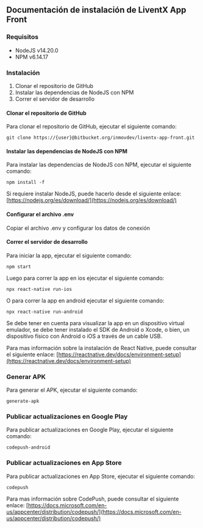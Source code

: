 ## Documentación de instalación de LiventX App Front

### Requisitos

* NodeJS v14.20.0
* NPM v6.14.17

### Instalación

1. Clonar el repositorio de GitHub
2. Instalar las dependencias de NodeJS con NPM
3. Correr el servidor de desarrollo

#### Clonar el repositorio de GitHub

Para clonar el repositorio de GitHub, ejecutar el siguiente comando:

    git clone https://{user}@bitbucket.org/inmovdev/liventx-app-front.git

#### Instalar las dependencias de NodeJS con NPM

Para instalar las dependencias de NodeJS con NPM, ejecutar el siguiente comando:

    npm install -f

Si requiere instalar NodeJS, puede hacerlo desde el siguiente enlace: [https://nodejs.org/es/download/](https://nodejs.org/es/download/)

#### Configurar el archivo .env

Copiar el archivo .env y configurar los datos de conexión

#### Correr el servidor de desarrollo

Para iniciar la app, ejecutar el siguiente comando:

    npm start

Luego para correr la app en ios ejecutar el siguiente comando:

    npx react-native run-ios

O para correr la app en android ejecutar el siguiente comando:

    npx react-native run-android

Se debe tener en cuenta para visualizar la app en un dispositivo virtual emulador, se debe tener instalado el SDK de Android o Xcode, o bien, un dispositivo físico con Android o iOS a través de un cable USB.

Para mas información sobre la instalación de React Native, puede consultar el siguiente enlace: [https://reactnative.dev/docs/environment-setup](https://reactnative.dev/docs/environment-setup)

### Generar APK

Para generar el APK, ejecutar el siguiente comando:

    generate-apk

### Publicar actualizaciones en Google Play

Para publicar actualizaciones en Google Play, ejecutar el siguiente comando:

    codepush-android


### Publicar actualizaciones en App Store

Para publicar actualizaciones en App Store, ejecutar el siguiente comando:

    codepush

Para mas información sobre CodePush, puede consultar el siguiente enlace: [https://docs.microsoft.com/en-us/appcenter/distribution/codepush/](https://docs.microsoft.com/en-us/appcenter/distribution/codepush/)